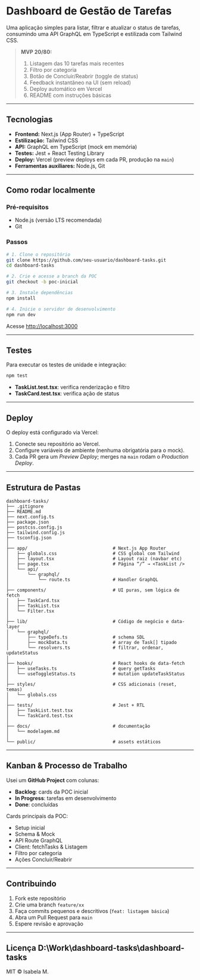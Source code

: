 # Dashboard de Gestão de Tarefas

Uma aplicação simples para listar, filtrar e atualizar o status de tarefas, consumindo uma API GraphQL em TypeScript e estilizada com Tailwind CSS.

> **MVP 20/80:**
>
> 1. Listagem das 10 tarefas mais recentes
> 2. Filtro por categoria
> 3. Botão de Concluir/Reabrir (toggle de status)
> 4. Feedback instantâneo na UI (sem reload)
> 5. Deploy automático em Vercel
> 6. README com instruções básicas

---

## Tecnologias

- **Frontend:** Next.js (App Router) + TypeScript
- **Estilização:** Tailwind CSS
- **API:** GraphQL em TypeScript (mock em memória)
- **Testes:** Jest + React Testing Library
- **Deploy:** Vercel (preview deploys em cada PR, produção na `main`)
- **Ferramentas auxiliares:** Node.js, Git

---

## Como rodar localmente

### Pré-requisitos

- Node.js (versão LTS recomendada)
- Git

### Passos

```bash
# 1. Clone o repositório
git clone https://github.com/seu-usuario/dashboard-tasks.git
cd dashboard-tasks

# 2. Crie e acesse a branch da POC
git checkout -b poc-inicial

# 3. Instale dependências
npm install

# 4. Inicie o servidor de desenvolvimento
npm run dev
```

Acesse [http://localhost:3000](http://localhost:3000)

---

## Testes

Para executar os testes de unidade e integração:

```bash
npm test
```

- **TaskList.test.tsx**: verifica renderização e filtro
- **TaskCard.test.tsx**: verifica ação de status

---

## Deploy

O deploy está configurado via Vercel:

1. Conecte seu repositório ao Vercel.
2. Configure variáveis de ambiente (nenhuma obrigatória para o mock).
3. Cada PR gera um _Preview Deploy_; merges na `main` rodam o _Production Deploy_.

---

## Estrutura de Pastas

```
dashboard-tasks/
├── .gitignore
├── README.md
├── next.config.ts
├── package.json
├── postcss.config.js
├── tailwind.config.js
├── tsconfig.json
│
├── app/                                # Next.js App Router
│   ├── globals.css                     # CSS global com Tailwind
│   ├── layout.tsx                      # Layout raiz (navbar etc)
│   ├── page.tsx                        # Página “/” → <TaskList />
│   └── api/
│       └── graphql/
│           └── route.ts                # Handler GraphQL
│
├── components/                         # UI puras, sem lógica de fetch
│   ├── TaskCard.tsx
│   ├── TaskList.tsx
│   └── Filter.tsx
│
├── lib/                                # Código de negócio e data-layer
│   └── graphql/
│       ├── typeDefs.ts                 # schema SDL
│       ├── mockData.ts                 # array de Task[] tipado
│       └── resolvers.ts                # filtrar, ordenar, updateStatus
│
├── hooks/                              # React hooks de data-fetch
│   ├── useTasks.ts                     # query getTasks
│   └── useToggleStatus.ts              # mutation updateTaskStatus
│
├── styles/                             # CSS adicionais (reset, temas)
│   └── globals.css
│
├── tests/                              # Jest + RTL
│   ├── TaskList.test.tsx
│   └── TaskCard.test.tsx
│
├── docs/                               # documentação
│   └── modelagem.md
│
└── public/                             # assets estáticos

```

---

## Kanban & Processo de Trabalho

Usei um **GitHub Project** com colunas:

- **Backlog**: cards da POC inicial
- **In Progress**: tarefas em desenvolvimento
- **Done**: concluídas

Cards principais da POC:

- Setup inicial
- Schema & Mock
- API Route GraphQL
- Client: fetchTasks & Listagem
- Filtro por categoria
- Ações Concluir/Reabrir

---

## Contribuindo

1. Fork este repositório
2. Crie uma branch `feature/xx`
3. Faça commits pequenos e descritivos (`feat: listagem básica`)
4. Abra um Pull Request para `main`
5. Espere revisão e aprovação

---

## Licença D:\Work\dashboard-tasks\dashboard-tasks

MIT © Isabela M.
